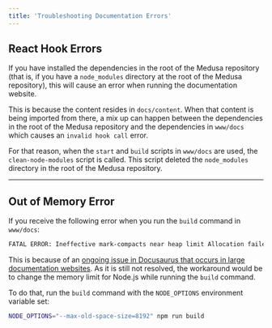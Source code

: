 ```yaml
---
title: 'Troubleshooting Documentation Errors'
---
```


## React Hook Errors

If you have installed the dependencies in the root of the Medusa repository (that is, if you have a `node_modules` directory at the root of the Medusa repository), this will cause an error when running the documentation website. 

This is because the content resides in `docs/content`. When that content is being imported from there, a mix up can happen between the dependencies in the root of the Medusa repository and the dependencies in `www/docs` which causes an `invalid hook call` error.

For that reason, when the `start` and `build` scripts in `www/docs` are used, the `clean-node-modules` script is called. This script deleted the `node_modules` directory in the root of the Medusa repository.

---

## Out of Memory Error

If you receive the following error when you run the `build` command in `www/docs`:

```bash noReport
FATAL ERROR: Ineffective mark-compacts near heap limit Allocation failed - JavaScript heap out of memory
```

This is because of an [ongoing issue in Docusaurus that occurs in large documentation websites](https://github.com/facebook/docusaurus/issues/4765). As it is still not resolved, the workaround would be to change the memory limit for Node.js while running the `build` command.

To do that, run the `build` command with the `NODE_OPTIONS` environment variable set:

```bash npm2yarn
NODE_OPTIONS="--max-old-space-size=8192" npm run build
```
